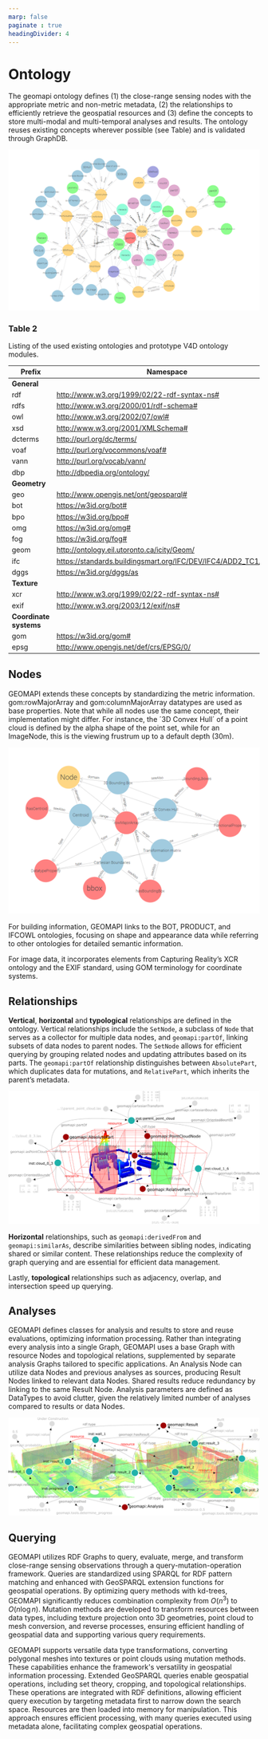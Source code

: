 ```yaml
---
marp: false
paginate : true
headingDivider: 4
---
```

# Ontology
The geomapi ontology defines (1) the close-range sensing nodes with the appropriate metric and non-metric metadata, (2) the relationships to efficiently retrieve the geospatial resources and (3) define the concepts to store multi-modal and multi-temporal analyses and results. The ontology reuses existing concepts wherever possible (see Table) and is validated through GraphDB.

![bg vertical right:50% h:70%](../../pics/ontology2.png)


### Table 2
Listing of the used existing ontologies and prototype V4D ontology modules.

| Prefix | Namespace |
|--------|-----------|
| **General** | |
| rdf | http://www.w3.org/1999/02/22-rdf-syntax-ns# |
| rdfs | http://www.w3.org/2000/01/rdf-schema# |
| owl | http://www.w3.org/2002/07/owl# |
| xsd | http://www.w3.org/2001/XMLSchema# |
| dcterms | http://purl.org/dc/terms/ |
| voaf | http://purl.org/vocommons/voaf# |
| vann | http://purl.org/vocab/vann/ |
| dbp | http://dbpedia.org/ontology/ |
| **Geometry** | |
| geo | http://www.opengis.net/ont/geosparql# |
| bot | https://w3id.org/bot# |
| bpo | https://w3id.org/bpo# |
| omg | https://w3id.org/omg# |
| fog | https://w3id.org/fog# |
| geom | http://ontology.eil.utoronto.ca/icity/Geom/ |
| ifc | https://standards.buildingsmart.org/IFC/DEV/IFC4/ADD2_TC1/OWL |
| dggs | https://w3id.org/dggs/as |
| **Texture** | |
| xcr | http://www.w3.org/1999/02/22-rdf-syntax-ns# |
| exif | http://www.w3.org/2003/12/exif/ns# |
| **Coordinate systems** | |
| gom | https://w3id.org/gom# |
| epsg | http://www.opengis.net/def/crs/EPSG/0/ |

## Nodes
GEOMAPI extends these concepts by standardizing the metric information. gom:rowMajorArray and gom:columnMajorArray datatypes are used as base properties. 
Note that while all nodes use the same concept, their implementation might differ. For instance, the ´3D Convex Hull´ of a point cloud is defined by the alpha shape of the point set, while for an ImageNode, this is the viewing frustrum up to a default depth (30m).

![partnodes](../../pics/ontology_datatypes.png)

For building information, GEOMAPI links to the BOT, PRODUCT, and IFCOWL ontologies, focusing on shape and appearance data while referring to other ontologies for detailed semantic information. 

For image data, it incorporates elements from Capturing Reality’s XCR ontology and the EXIF standard, using GOM terminology for coordinate systems.

## Relationships

**Vertical**, **horizontal** and **typological** relationships are defined in the ontology. Vertical relationships include the `SetNode`, a subclass of `Node` that serves as a collector for multiple data nodes, and `geomapi:partOf`, linking subsets of data nodes to parent nodes. The `SetNode` allows for efficient querying by grouping related nodes and updating attributes based on its parts. The `geomapi:partOf` relationship distinguishes between `AbsolutePart`, which duplicates data for mutations, and `RelativePart`, which inherits the parent’s metadata.

![partnodes](../../pics/partnodes.png)

**Horizontal** relationships, such as `geomapi:derivedFrom` and `geomapi:similarAs`, describe similarities between sibling nodes, indicating shared or similar content. These relationships reduce the complexity of graph querying and are essential for efficient data management.

Lastly, **topological** relationships such as adjacency, overlap, and intersection speed up querying.






## Analyses
GEOMAPI defines classes for analysis and results to store and reuse evaluations, optimizing information processing. Rather than integrating every analysis into a single Graph, GEOMAPI uses a base Graph with resource Nodes and topological relations, supplemented by separate analysis Graphs tailored to specific applications. An Analysis Node can utilize data Nodes and previous analyses as sources, producing Result Nodes linked to relevant data Nodes. Shared results reduce redundancy by linking to the same Result Node. Analysis parameters are defined as DataTypes to avoid clutter, given the relatively limited number of analyses compared to results or data Nodes.

![partnodes](../../pics/geomapi_analyses.png)


## Querying
GEOMAPI utilizes RDF Graphs to query, evaluate, merge, and transform close-range sensing observations through a query-mutation-operation framework. Queries are standardized using SPARQL for RDF pattern matching and enhanced with GeoSPARQL extension functions for geospatial operations. By optimizing query methods with kd-trees, GEOMAPI significantly reduces combination complexity from $O(n^3)$ to $O(n \log n)$. Mutation methods are developed to transform resources between data types, including texture projection onto 3D geometries, point cloud to mesh conversion, and reverse processes, ensuring efficient handling of geospatial data and supporting various query requirements.

GEOMAPI supports versatile data type transformations, converting polygonal meshes into textures or point clouds using mutation methods. These capabilities enhance the framework's versatility in geospatial information processing. Extended GeoSPARQL queries enable geospatial operations, including set theory, cropping, and topological relationships. These operations are integrated with RDF definitions, allowing efficient query execution by targeting metadata first to narrow down the search space. Resources are then loaded into memory for manipulation. This approach ensures efficient processing, with many queries executed using metadata alone, facilitating complex geospatial operations.

